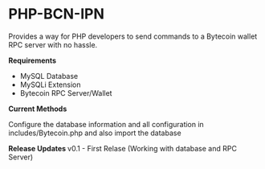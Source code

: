 # PHP-BCN-IPN

Provides a way for PHP developers to send commands to a Bytecoin wallet RPC server with no hassle.
 
<strong> Requirements </strong>
<ul>
  <li> MySQL Database </li>
  <li> MySQLi Extension </li>
  <li> Bytecoin RPC Server/Wallet </li>
</ul>

<strong> Current Methods </strong>
<p>Configure the database information and all configuration in includes/Bytecoin.php and also import the database</p>


<strong> Release Updates </strong>
v0.1 - First Relase (Working with database and RPC Server)




